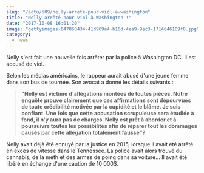 ```yaml
--- 
slug: "/actu/509/nelly-arrete-pour-viol-a-washington"
title: "Nelly arrêté pour viol à Washington !"
date: "2017-10-08 16:01:20"
image: "gettyimages-647860434-41d969a4-b16d-4ea9-9ec3-1714646109f0.jpg"
category:
  - news
---
```

<p>Nelly s'est fait une nouvelle fois arrêter par la police à Washington DC. Il est accusé de viol.</p>

<p>Selon les médias américains, le rappeur aurait abusé d'une jeune femme dans son bus de tournée. Son avocat a donné les détails suivants :</p>

<blockquote>
<p><strong>"Nelly est victime d'allégations montées de toutes pièces. Notre enquête prouve clairement que ces affirmations sont dépourvues de toute crédibilité motivée par la cupidité et le blâme. Je suis confiant. Une fois que cette accusation scrupuleuse sera étudiée à fond, il n'y aura pas de charges. Nelly est prêt à aborder et à poursuivre toutes les possibilités afin de réparer tout les dommages causés par cette allégation totalement fausse"?</strong></p>
</blockquote>

<p>Nelly avait déjà été ennuyé par la justice en 2015, lorsque il avait été arrêté en excès de vitesse dans le Tennessee. La police avait alors trouvé du cannabis, de la meth et des armes de poing dans sa voiture... Il avait été libéré en échange d'une caution de 10 000$.</p>